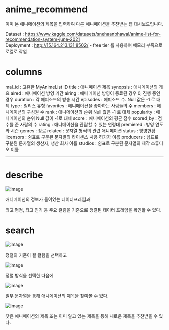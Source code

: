 # anime_recommend

이미 본 애니메이션의 제목을 입력하여 다른 애니메이션을 추천받는 웹 대시보드입니다.

Dataset : https://www.kaggle.com/datasets/snehaanbhawal/anime-list-for-recommendation-system-june-2021    
Deployment : http://15.164.213.131:8502/ - free tier 를 사용하여 메모리 부족으로 로컬로 작업

# columns
mal_id : 고유한 MyAnimeList ID
title : 애니메이션 제목
synopsis : 애니메이션의 개요
aired : 애니메이션 방영 기간
airing : 애니메이션 방영이 종료된 경우 0, 진행 중인 경우
duration : 각 에피소드의 방송 시간
episodes : 에피소드 수. Null 값은 -1 로 대체
type : 릴리스 유형
favorites : 애니메이션을 좋아하는 사람들의 수
members : 애니메이션의 구성원 수
rank : 애니메이션의 순위 Null 값은 -1 로 대체
popularity : 애니메이션의 순위 Null 값이 -1로 대체
score : 애니메이션의 평균 점수
scored_by : 점수를 준 사람의 수
rating : 애니메이션을 관람할 수 있는 연령대
premiered : 방영 연도와 시즌
genres : 장르
related : 문자열 형식의 관련 애니메이션
status : 방영현황
licensors : 쉼표로 구분된 문자열의 라이센스 사용 허가자 이름
producers : 쉼표로 구분된 문자열의 생산자, 생산 회사 이름
studios : 쉼표로 구분된 문자열의 제작 스튜디오 이름

------------------

# describe

![image](https://user-images.githubusercontent.com/105832386/172544853-c67f7380-0e07-4671-be76-b0303b68cbba.png)   


애니메이션의 정보가 들어있는 데이터프레임과   

최고 평점, 최고 인기 등 주요 컬럼을 기준으로 정렬된 데이터 프레임을 확인할 수 있다.

# search

![image](https://user-images.githubusercontent.com/105832386/172544917-1b595c87-27bb-4e9b-8803-cac84438356b.png)   

정렬의 기준이 될 컬럼을 선택하고

![image](https://user-images.githubusercontent.com/105832386/172545012-b222b417-9668-48f1-adc8-af329d6bcc60.png)


정렬 방식을 선택한 다음에   

![image](https://user-images.githubusercontent.com/105832386/172545066-dc75e55c-3f42-4161-9b24-e3166a3fd017.png)

일부 문자열을 통해 애니메이션의 제목을 찾아볼 수 있다.   

![image](https://user-images.githubusercontent.com/105832386/172545107-edbe0fa3-3def-4627-9503-011c4f662745.png)

찾은 애니메이션의 제목 또는 이미 알고 있는 제목을 통해 새로운 제목을 추천받을 수 있다.   
